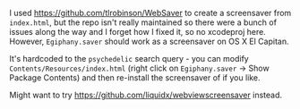 I used <https://github.com/tlrobinson/WebSaver> to create a screensaver from `index.html`, but the repo isn't really maintained so there were a bunch of issues along the way and I forget how I fixed it, so no xcodeproj here. However, `Egiphany.saver` should work as a screensaver on OS X El Capitan.

It's hardcoded to the `psychedelic` search query - you can modify `Contents/Resources/index.html` (right click on `Egiphany.saver` -> Show Package Contents) and then re-install the screensaver of if you like.

Might want to try <https://github.com/liquidx/webviewscreensaver> instead.
